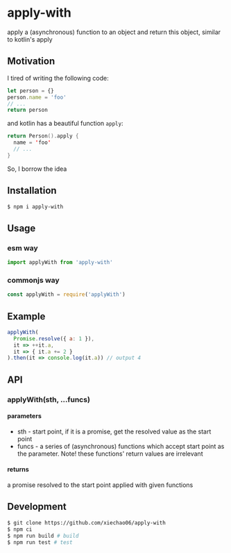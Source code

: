 # apply-with
apply a (asynchronous) function to an object and return this object, similar to kotlin's apply

## Motivation

I tired of writing the following code:

```javascript
let person = {}
person.name = 'foo'
// ...
return person
```

and kotlin has a beautiful function `apply`:

```kotlin
return Person().apply {
  name = 'foo'
  // ...
}
```

So, I borrow the idea

## Installation

```bash
$ npm i apply-with
```

## Usage

### esm way
```javascript
import applyWith from 'apply-with'
```

### commonjs way
```javascript
const applyWith = require('applyWith')
```

## Example

```javascript
applyWith(
  Promise.resolve({ a: 1 }),
  it => ++it.a,
  it => { it.a += 2 }
).then(it => console.log(it.a)) // output 4
```

## API

### applyWith(sth, ...funcs)

#### parameters

* sth - start point, if it is a promise, get the resolved value as the start point
* funcs - a series of (asynchronous) functions which accept start point as the parameter. Note! these functions' return values are irrelevant

#### returns

a promise resolved to the start point applied with given functions




## Development

```bash
$ git clone https://github.com/xiechao06/apply-with
$ npm ci
$ npm run build # build
$ npm run test # test
```
